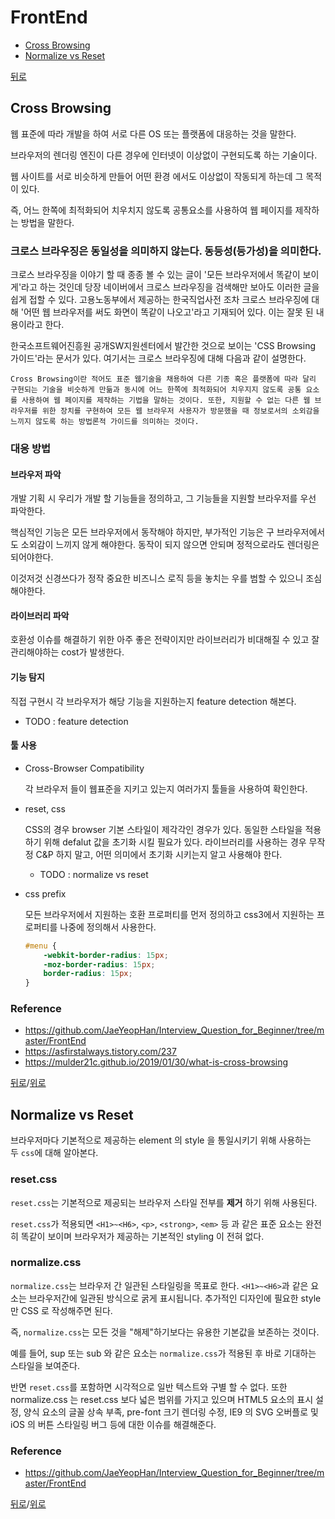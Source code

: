 # FrontEnd

* [Cross Browsing](#cross-browsing)
* [Normalize vs Reset](#normalize-vs-reset)

[뒤로](https://github.com/SeongYongLee/TIL)

## Cross Browsing

웹 표준에 따라 개발을 하여 서로 다른 OS 또는 플랫폼에 대응하는 것을 말한다.

브라우저의 렌더링 엔진이 다른 경우에 인터넷이 이상없이 구현되도록 하는 기술이다.

웹 사이트를 서로 비슷하게 만들어 어떤 환경 에서도 이상없이 작동되게 하는데 그 목적이 있다.

즉, 어느 한쪽에 최적화되어 치우치지 않도록 공통요소를 사용하여 웹 페이지를 제작하는 방법을 말한다.

### 크로스 브라우징은 동일성을 의미하지 않는다. 동등성(등가성)을 의미한다.

크로스 브라우징을 이야기 할 때 종종 볼 수 있는 글이 '모든 브라우저에서 똑같이 보이게'라고 하는 것인데 당장 네이버에서 크로스 브라우징을 검색해만 보아도 이러한 글을 쉽게 접할 수 있다. 고용노동부에서 제공하는 한국직업사전 조차 크로스 브라우징에 대해 '어떤 웹 브라우저를 써도 화면이 똑같이 나오고'라고 기재되어 있다. 이는 잘못 된 내용이라고 한다.

한국소프트웨어진흥원 공개SW지원센터에서 발간한 것으로 보이는 'CSS Browsing 가이드'라는 문서가 있다. 여기서는 크로스 브라우징에 대해 다음과 같이 설명한다.

`Cross Browsing이란 적어도 표준 웹기술을 채용하여 다른 기종 혹은 플랫폼에 따라 달리 구현되는 기술을 비슷하게 만듦과 동시에 어느 한쪽에 최적화되어 치우지지 않도록 공통 요소를 사용하여 웹 페이지를 제작하는 기법을 말하는 것이다. 또한, 지원할 수 없는 다른 웹 브라우저를 위한 장치를 구현하여 모든 웹 브라우저 사용자가 방문했을 때 정보로서의 소외감을 느끼지 않도록 하는 방법론적 가이드를 의미하는 것이다.`

### 대응 방법

#### 브라우저 파악

개발 기획 시 우리가 개발 할 기능들을 정의하고, 그 기능들을 지원할 브라우저를 우선 파악한다.

핵심적인 기능은 모든 브라우저에서 동작해야 하지만, 부가적인 기능은 구 브라우저에서도 소외감이 느끼지 않게 해야한다. 동작이 되지 않으면 안되며 정적으로라도 렌더링은 되어야한다.

이것저것 신경쓰다가 정작 중요한 비즈니스 로직 등을 놓치는 우를 범할 수 있으니 조심해야한다.

#### 라이브러리 파악

호환성 이슈를 해결하기 위한 아주 좋은 전략이지만 라이브러리가 비대해질 수 있고 잘 관리해야하는 cost가 발생한다.

#### 기능 탐지

직접 구현시 각 브라우저가 해당 기능을 지원하는지 feature detection 해본다.

- TODO : feature detection

#### 툴 사용

- Cross-Browser Compatibility

    각 브라우저 들이 웹표준을 지키고 있는지 여러가지 툴들을 사용하여 확인한다.

- reset, css

    CSS의 경우 browser 기본 스타일이 제각각인 경우가 있다. 동일한 스타일을 적용하기 위해 defalut 값을 초기화 시킬 필요가 있다. 라이브러리를 사용하는 경우 무작정 C&P 하지 말고, 어떤 의미에서 초기화 시키는지 알고 사용해야 한다.
    
    - TODO : normalize vs reset

- css prefix

    모든 브라우저에서 지원하는 호환 프로퍼티를 먼저 정의하고 css3에서 지원하는 프로퍼티를 나중에 정의해서 사용한다.

    ```css
    #menu {
        -webkit-border-radius: 15px;
        -moz-border-radius: 15px;
        border-radius: 15px;
    }
    ```

### Reference
- https://github.com/JaeYeopHan/Interview_Question_for_Beginner/tree/master/FrontEnd
- https://asfirstalways.tistory.com/237
- https://mulder21c.github.io/2019/01/30/what-is-cross-browsing

[뒤로](https://github.com/SeongYongLee/TIL)/[위로](#frontend)

## Normalize vs Reset

브라우저마다 기본적으로 제공하는 element 의 style 을 통일시키기 위해 사용하는 두 `css`에 대해 알아본다.

### reset.css

`reset.css`는 기본적으로 제공되는 브라우저 스타일 전부를 **제거** 하기 위해 사용된다.

`reset.css`가 적용되면 `<H1>~<H6>`, `<p>`, `<strong>`, `<em>` 등 과 같은 표준 요소는 완전히 똑같이 보이며 브라우저가 제공하는 기본적인 styling 이 전혀 없다.

### normalize.css

`normalize.css`는 브라우저 간 일관된 스타일링을 목표로 한다. `<H1>~<H6>`과 같은 요소는 브라우저간에 일관된 방식으로 굵게 표시됩니다. 추가적인 디자인에 필요한 style 만 CSS 로 작성해주면 된다.

즉, `normalize.css`는 모든 것을 "해제"하기보다는 유용한 기본값을 보존하는 것이다.

예를 들어, sup 또는 sub 와 같은 요소는 `normalize.css`가 적용된 후 바로 기대하는 스타일을 보여준다.

반면 `reset.css`를 포함하면 시각적으로 일반 텍스트와 구별 할 수 없다. 또한 normalize.css 는 reset.css 보다 넓은 범위를 가지고 있으며 HTML5 요소의 표시 설정, 양식 요소의 글꼴 상속 부족, pre-font 크기 렌더링 수정, IE9 의 SVG 오버플로 및 iOS 의 버튼 스타일링 버그 등에 대한 이슈를 해결해준다.

### Reference
- https://github.com/JaeYeopHan/Interview_Question_for_Beginner/tree/master/FrontEnd


[뒤로](https://github.com/SeongYongLee/TIL)/[위로](#frontend)